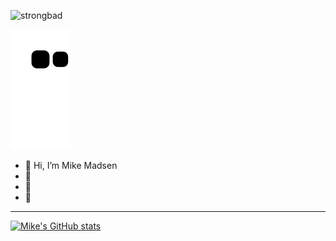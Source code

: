 
![strongbad](https://user-images.githubusercontent.com/93400240/232605166-7ecdf496-0683-45ad-b888-2ac2070ea2f0.gif)


![Snake animation](https://github.com/memadsen/memadsen/blob/output/github-contribution-grid-snake.svg)

</details>

- 👋 Hi, I’m Mike Madsen
- 👀 
- 🌱 
- 💞️ 

<!---
memadsen/memadsen is a ✨ special ✨ repository because its `README.md` (this file) appears on your GitHub profile.
You can click the Preview link to take a look at your changes.
--->

--------




[![Mike's GitHub stats](https://github-readme-stats.vercel.app/api?username=memadsen&show=reviews,discussions_started,discussions_answered,prs_merged,prs_merged_percentage&show_icons=true&theme=radical)](https://github.com/anuraghazra/github-readme-stats)
